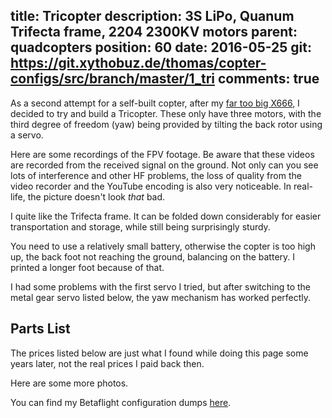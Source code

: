 title: Tricopter
description: 3S LiPo, Quanum Trifecta frame, 2204 2300KV motors
parent: quadcopters
position: 60
date: 2016-05-25
git: https://git.xythobuz.de/thomas/copter-configs/src/branch/master/1_tri
comments: true
---

<!--% backToParent() %-->

As a second attempt for a self-built copter, after my [far too big X666](x666.html), I decided to try and build a Tricopter.
These only have three motors, with the third degree of freedom (yaw) being provided by tilting the back rotor using a servo.

<!--%
lightgallery([
    [ "img/trifecta_photo_1.jpg", "Top view" ],
    [ "img/trifecta_photo_2.jpg", "Front view" ],
    [ "img/trifecta_photo_4.jpg", "Top back right view" ],
    [ "img/trifecta_photo_3.jpg", "Top back left view" ],
    [ "img/trifecta_photo_5.jpg", "Yaw mechanism tilted" ],
    [ "img/trifecta_photo_8.jpg", "Folded up, side view" ]
])
%-->

Here are some recordings of the FPV footage.
Be aware that these videos are recorded from the received signal on the ground.
Not only can you see lots of interference and other HF problems, the loss of quality from the video recorder and the YouTube encoding is also very noticeable.
In real-life, the picture doesn't look *that* bad.

<!--%
lightgallery([
    [ "https://www.youtube.com/watch?v=OyqBxzw04xs", "img/xytrifecta_crash_yaw_thumb.jpg", "Quanum Trifecta Crash Yaw Mechanism"],
    [ "https://www.youtube.com/watch?v=e11Yb5sWEGo", "img/xytrifecta_crash_thumb.jpg", "Quanum Trifecta mysterious crash" ]
])
%-->

I quite like the Trifecta frame.
It can be folded down considerably for easier transportation and storage, while still being surprisingly sturdy.

You need to use a relatively small battery, otherwise the copter is too high up, the back foot not reaching the ground, balancing on the battery.
I printed a longer foot because of that.

I had some problems with the first servo I tried, but after switching to the metal gear servo listed below, the yaw mechanism has worked perfectly.

## Parts List

The prices listed below are just what I found while doing this page some years later, not the real prices I paid back then.

<!--%
tableHelper([ "align-right", "align-last-right", "align-right monospaced"],
    [ "Part", "Description", "Cost" ], [
        [ "Frame", ("Quanum Trifecta Mini Foldable Tricopter Frame", "https://hobbyking.com/en_us/quanum-trifecta-mini-foldable-tricopter-frame-kit.html"), "27.67€" ],
        [ "Servo", ("Emax ES09MD Digital Metallgetriebe Mini Servo", "https://www.premium-modellbau.de/emax-es09md-digital-metallgetriebe-mini-servo-15g-0-08s-2-6kg-kugellager-es08md"), "12.90€" ],
        [ "FC", ("AfroFlight Naze32 Rev6 Flight Controller (Acro)", "https://hobbyking.com/en_us/afroflight-naze32-rev6-flight-controller-acro.html"), "23.06€" ],
        [ "ESCs", ("3x ZTW Spider Series 18A OPTO Multi-Rotor ESC 2~4S (BLHeli/SimonK Firmware)", "https://hobbyking.com/de_de/ztw-spider-series-18a-opto-multi-rotor-esc-2-4s-blheli-simonk-firmware.html"), "24.99€" ],
        [ "Motors CW", ("2x Multistar Elite 2204-2300KV Multi-Rotor Motor 3-4S (CW Prop Adapter)", "https://hobbyking.com/en_us/multistar-elite-2204-2300kv-multi-rotor-motor-cw-prop-adapter.html"), "23.90€" ],
        [ "Motors CCW", ("1x Multistar Elite 2204-2300KV Multi-Rotor Motor 3-4S (CCW Prop Adapter)", "https://hobbyking.com/en_us/multistar-elite-2204-2300kv-multi-rotor-motor-ccw-prop-adapter.html"), "12.45€" ],
        [ "Props", ("10 Pairs LDARC 5x4.5x3 5045 5 Inch 3-Blade Propeller CW CCW", "https://www.banggood.com/10-Pairs-LDARC-5x4_5x3-5045-5-Inch-3-Blade-Propeller-CW-CCW-for-RC-FPV-Racing-Drone-p-1067877.html?cur_warehouse=CN&ID=223"), "6.95€" ],
        [ "Cam", ("Sony 700TVL PAL FPV Camera", "https://amzn.to/3i0cUh8"), "15.00€" ],
        [ "VTx", ("SkyZone TS5823 5.8GHz 32CH A/V 200mW Mini FPV Transmitter", "https://hobbyking.com/en_us/skyzone-ts5823-5-8ghz-32ch-a-v-200mw-mini-fpv-transmitter-v2.html"), "17.12€" ],
        [ "OSD", ("Minim OSD v1.1", "https://hobbyking.com/en_us/minim-osd-v1-1.html"), "19.79€" ],
        [ "Rx", ("FrSky D8R-XP 2.4Ghz Receiver (w/telemetry & CPPM)", "https://hobbyking.com/en_us/frsky-d8r-xp-2-4ghz-receiver-w-telemetry-cppm.html"), "25.66€" ],
        [ "Battery", ("Turnigy 1400mAh 3S 40C Lipo Pack w/XT60", "https://hobbyking.com/en_us/turnigy-1400mah-3s-40c-lipo-pack-w-xt60.html?queryID=&objectID=78388"), "13.42€" ],
        [ "OLED", ("128x64 I2C OLED", "https://amzn.to/3usYHMi"), "9.99€" ],
        [ "", "Sum", "232.90€" ]
    ]
)
%-->

Here are some more photos.

<!--%
lightgallery([
    [ "img/trifecta_photo_6.jpg", "Folded up, back view" ],
    [ "img/trifecta_photo_7.jpg", "Folded up, front view" ],
    [ "img/quanum_trifecta_1.jpg", "Front view with Xiaomi Yi" ],
    [ "img/quanum_trifecta_6.jpg", "3D printed electronics mount on top" ],
    [ "img/quanum_trifecta_4.jpg", "3D printed longer back leg, on copter" ],
    [ "img/quanum_trifecta_5.jpg", "3D printed longer back leg" ],
    [ "img/quanum_trifecta_7.jpg", "3D printed electronics mount" ],
    [ "img/quanum_trifecta_8.jpg", "Copter closed up" ],
    [ "img/quanum_trifecta_2.jpg", "Xiaomi Yi 3D printed holder" ],
    [ "img/quanum_trifecta_3.jpg", "Poorly 3D printed camera holder" ]
])
%-->

You can find my Betaflight configuration dumps [here](https://git.xythobuz.de/thomas/copter-configs/src/branch/master/1_tri).
